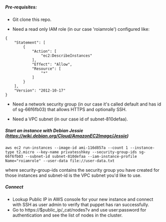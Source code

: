 ##### Pre-requisites:
- Git clone this repo.

- Need a read only IAM role (in our case 'roiamrole') configured like:
```
{
    "Statement": [
        {
            "Action": [
                "ec2:DescribeInstances"
            ],
            "Effect": "Allow",
            "Resource": [
                "*"
            ]
        }
    ],
    "Version": "2012-10-17"
}
```
- Need a network security group (in our case it's called default and has id of sg-66f6fb03) that allows HTTPS and optionally SSH.

- Need a VPC subnet (in our case id of subnet-810defaa).

##### Start an instance with Debian Jessie (https://wiki.debian.org/Cloud/AmazonEC2Image/Jessie)
```
aws ec2 run-instances --image-id ami-116d857a --count 1 --instance-type t2.micro --key-name privatesshkey --security-group-ids sg-66f6fb03 --subnet-id subnet-810defaa --iam-instance-profile Name="roiamrole" --user-data file://user-data.txt
```
where security-group-ids contains the security group you have created for those instances and subnet-id is the VPC subnet you'd like to use.

##### Connect
- Lookup Public IP in AWS console for your new instance and connect with SSH as user admin to verify that puppet has ran successfully.
- Go to https://$public_ip/_cat/nodes?v and use user:password for authentication and see the list of nodes in the cluster.